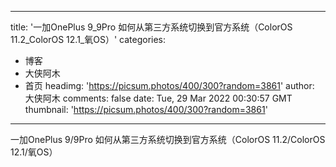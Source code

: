 
---
title: '一加OnePlus 9_9Pro 如何从第三方系统切换到官方系统（ColorOS 11.2_ColorOS 12.1_氧OS）'
categories: 
 - 博客
 - 大侠阿木
 - 首页
headimg: 'https://picsum.photos/400/300?random=3861'
author: 大侠阿木
comments: false
date: Tue, 29 Mar 2022 00:30:57 GMT
thumbnail: 'https://picsum.photos/400/300?random=3861'
---

<div>   
一加OnePlus 9/9Pro 如何从第三方系统切换到官方系统（ColorOS 11.2/ColorOS 12.1/氧OS）  
</div>
            